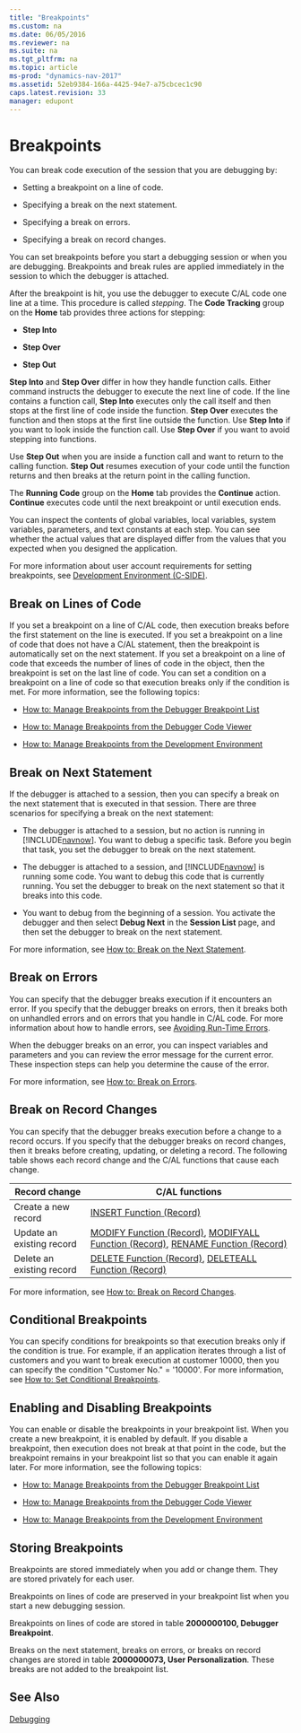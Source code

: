 ```yaml
---
title: "Breakpoints"
ms.custom: na
ms.date: 06/05/2016
ms.reviewer: na
ms.suite: na
ms.tgt_pltfrm: na
ms.topic: article
ms-prod: "dynamics-nav-2017"
ms.assetid: 52eb9384-166a-4425-94e7-a75cbcec1c90
caps.latest.revision: 33
manager: edupont
---
```

# Breakpoints
You can break code execution of the session that you are debugging by:  
  
-   Setting a breakpoint on a line of code.  
  
-   Specifying a break on the next statement.  
  
-   Specifying a break on errors.  
  
-   Specifying a break on record changes.  
  
 You can set breakpoints before you start a debugging session or when you are debugging. Breakpoints and break rules are applied immediately in the session to which the debugger is attached.  
  
 After the breakpoint is hit, you use the debugger to execute C/AL code one line at a time. This procedure is called *stepping*. The **Code Tracking** group on the **Home** tab provides three actions for stepping:  
  
-   **Step Into**  
  
-   **Step Over**  
  
-   **Step Out**  
  
 **Step Into** and **Step Over** differ in how they handle function calls. Either command instructs the debugger to execute the next line of code. If the line contains a function call, **Step Into** executes only the call itself and then stops at the first line of code inside the function. **Step Over** executes the function and then stops at the first line outside the function. Use **Step Into** if you want to look inside the function call. Use **Step Over** if you want to avoid stepping into functions.  
  
 Use **Step Out** when you are inside a function call and want to return to the calling function. **Step Out** resumes execution of your code until the function returns and then breaks at the return point in the calling function.  
  
 The **Running Code** group on the **Home** tab provides the **Continue** action. **Continue** executes code until the next breakpoint or until execution ends.  
  
 You can inspect the contents of global variables, local variables, system variables, parameters, and text constants at each step. You can see whether the actual values that are displayed differ from the values that you expected when you designed the application.  
  
 For more information about user account requirements for setting breakpoints, see [Development Environment \(C-SIDE\)](Development-Environment--C-SIDE-.md).  
  
## Break on Lines of Code  
 If you set a breakpoint on a line of C/AL code, then execution breaks before the first statement on the line is executed. If you set a breakpoint on a line of code that does not have a C/AL statement, then the breakpoint is automatically set on the next statement. If you set a breakpoint on a line of code that exceeds the number of lines of code in the object, then the breakpoint is set on the last line of code. You can set a condition on a breakpoint on a line of code so that execution breaks only if the condition is met. For more information, see the following topics:  
  
-   [How to: Manage Breakpoints from the Debugger Breakpoint List](How-to--Manage-Breakpoints-from-the-Debugger-Breakpoint-List.md)  
  
-   [How to: Manage Breakpoints from the Debugger Code Viewer](How-to--Manage-Breakpoints-from-the-Debugger-Code-Viewer.md)  
  
-   [How to: Manage Breakpoints from the Development Environment](How-to--Manage-Breakpoints-from-the-Development-Environment.md)  
  
## Break on Next Statement  
 If the debugger is attached to a session, then you can specify a break on the next statement that is executed in that session. There are three scenarios for specifying a break on the next statement:  
  
-   The debugger is attached to a session, but no action is running in [!INCLUDE[navnow](includes/navnow_md.md)]. You want to debug a specific task. Before you begin that task, you set the debugger to break on the next statement.  
  
-   The debugger is attached to a session, and [!INCLUDE[navnow](includes/navnow_md.md)] is running some code. You want to debug this code that is currently running. You set the debugger to break on the next statement so that it breaks into this code.  
  
-   You want to debug from the beginning of a session. You activate the debugger and then select **Debug Next** in the **Session List** page, and then set the debugger to break on the next statement.  
  
 For more information, see [How to: Break on the Next Statement](How-to--Break-on-the-Next-Statement.md).  
  
## Break on Errors  
 You can specify that the debugger breaks execution if it encounters an error. If you specify that the debugger breaks on errors, then it breaks both on unhandled errors and on errors that you handle in C/AL code. For more information about how to handle errors, see [Avoiding Run-Time Errors](Avoiding-Run-Time-Errors.md).  
  
 When the debugger breaks on an error, you can inspect variables and parameters and you can review the error message for the current error. These inspection steps can help you determine the cause of the error.  
  
 For more information, see [How to: Break on Errors](How-to--Break-on-Errors.md).  
  
## Break on Record Changes  
 You can specify that the debugger breaks execution before a change to a record occurs. If you specify that the debugger breaks on record changes, then it breaks before creating, updating, or deleting a record. The following table shows each record change and the C/AL functions that cause each change.  
  
|Record change|C/AL functions|  
|-------------------|---------------------|  
|Create a new record|[INSERT Function \(Record\)](INSERT-Function--Record-.md)|  
|Update an existing record|[MODIFY Function \(Record\)](MODIFY-Function--Record-.md), [MODIFYALL Function \(Record\)](MODIFYALL-Function--Record-.md), [RENAME Function \(Record\)](RENAME-Function--Record-.md)|  
|Delete an existing record|[DELETE Function \(Record\)](DELETE-Function--Record-.md), [DELETEALL Function \(Record\)](DELETEALL-Function--Record-.md)|  
  
 For more information, see [How to: Break on Record Changes](How-to--Break-on-Record-Changes.md).  
  
## Conditional Breakpoints  
 You can specify conditions for breakpoints so that execution breaks only if the condition is true. For example, if an application iterates through a list of customers and you want to break execution at customer 10000, then you can specify the condition "Customer No." = '10000'. For more information, see [How to: Set Conditional Breakpoints](How-to--Set-Conditional-Breakpoints.md).  
  
## Enabling and Disabling Breakpoints  
 You can enable or disable the breakpoints in your breakpoint list. When you create a new breakpoint, it is enabled by default. If you disable a breakpoint, then execution does not break at that point in the code, but the breakpoint remains in your breakpoint list so that you can enable it again later. For more information, see the following topics:  
  
-   [How to: Manage Breakpoints from the Debugger Breakpoint List](How-to--Manage-Breakpoints-from-the-Debugger-Breakpoint-List.md)  
  
-   [How to: Manage Breakpoints from the Debugger Code Viewer](How-to--Manage-Breakpoints-from-the-Debugger-Code-Viewer.md)  
  
-   [How to: Manage Breakpoints from the Development Environment](How-to--Manage-Breakpoints-from-the-Development-Environment.md)  
  
## Storing Breakpoints  
 Breakpoints are stored immediately when you add or change them. They are stored privately for each user.  
  
 Breakpoints on lines of code are preserved in your breakpoint list when you start a new debugging session.  
  
 Breakpoints on lines of code are stored in table **2000000100, Debugger Breakpoint**.  
  
 Breaks on the next statement, breaks on errors, or breaks on record changes are stored in table **2000000073, User Personalization**. These breaks are not added to the breakpoint list.  
  
## See Also  
 [Debugging](Debugging.md)